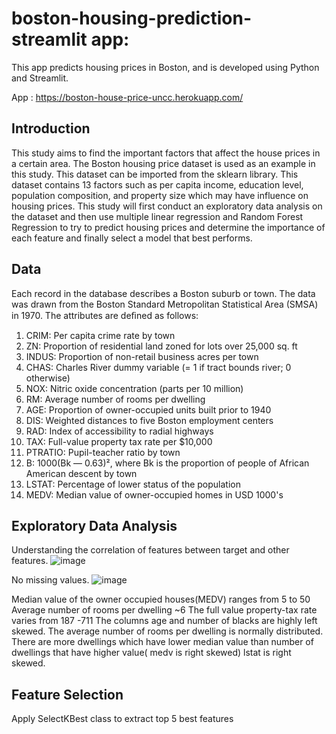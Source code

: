 # boston-housing-prediction-streamlit app:

 This app predicts housing prices in Boston, and is developed using Python and Streamlit.

App : https://boston-house-price-uncc.herokuapp.com/ 

## Introduction

This study aims to find the important factors that affect the house prices in a certain area. The Boston housing price dataset is used as an example in this study. This dataset can be imported from the sklearn library. This dataset contains 13 factors such as per capita income, education level, population composition, and property size which may have influence on housing prices. This study will first conduct an exploratory data analysis on the dataset and then use multiple linear regression and Random Forest Regression to try to predict housing prices and determine the importance of each feature and finally select a model that best performs.


## Data
 Each record in the database describes a Boston suburb or town. The data was drawn from the Boston Standard Metropolitan Statistical Area (SMSA) in 1970. The attributes are deﬁned as follows:

1.  CRIM: Per capita crime rate by town
2.  ZN: Proportion of residential land zoned for lots over 25,000 sq. ft
3.  INDUS: Proportion of non-retail business acres per town
4.  CHAS: Charles River dummy variable (= 1 if tract bounds river; 0 otherwise)
5.  NOX: Nitric oxide concentration (parts per 10 million)
6.  RM: Average number of rooms per dwelling
7.  AGE: Proportion of owner-occupied units built prior to 1940
8.  DIS: Weighted distances to five Boston employment centers
9.  RAD: Index of accessibility to radial highways
10. TAX: Full-value property tax rate per $10,000
11. PTRATIO: Pupil-teacher ratio by town
12. B: 1000(Bk — 0.63)², where Bk is the proportion of people of African American descent by town
13. LSTAT: Percentage of lower status of the population
14. MEDV: Median value of owner-occupied homes in USD 1000's

## Exploratory Data Analysis
 Understanding the correlation of features between target and other features.
 ![image](https://user-images.githubusercontent.com/40575189/142949185-36cc0828-6c39-4e56-84eb-0bf0276ebc42.png)

 No missing values.
 ![image](https://user-images.githubusercontent.com/40575189/142949215-e2b27421-aedb-452f-a97c-b9cd1dcd1001.png)

 Median value of the owner occupied houses(MEDV) ranges from 5 to 50
 Average number of rooms per dwelling ~6
 The full value property-tax rate varies from 187 -711
 The columns age and number of blacks are highly left skewed.
 The average number of rooms per dwelling is normally distributed.
 There are more dwellings which have lower median value than number of dwellings that have higher  value( medv is right skewed)
 lstat is right skewed.
 
 ## Feature Selection
 Apply SelectKBest class to extract top 5 best features

